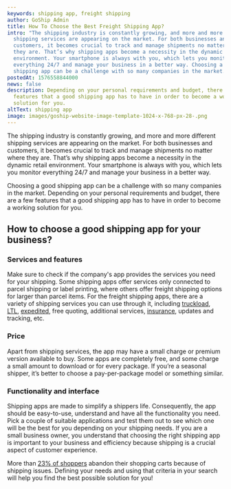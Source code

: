 ```yaml
---
keywords: shipping app, freight shipping
author: GoShip Admin
title: How To Choose the Best Freight Shipping App?
intro: "The shipping industry is constantly growing, and more and more different
  shipping services are appearing on the market. For both businesses and
  customers, it becomes crucial to track and manage shipments no matter where
  they are. That’s why shipping apps become a necessity in the dynamic retail
  environment. Your smartphone is always with you, which lets you monitor
  everything 24/7 and manage your business in a better way. Choosing a good
  shipping app can be a challenge with so many companies in the market. "
postedAt: 1576558844000
news: false
description: Depending on your personal requirements and budget, there are a few
  features that a good shipping app has to have in order to become a working
  solution for you.
altText: shipping app
image: images/goship-website-image-template-1024-x-768-px-28-.png
---
```

The shipping industry is constantly growing, and more and more different shipping services are appearing on the market. For both businesses and customers, it becomes crucial to track and manage shipments no matter where they are. That’s why shipping apps become a necessity in the dynamic retail environment. Your smartphone is always with you, which lets you monitor everything 24/7 and manage your business in a better way. 

Choosing a good shipping app can be a challenge with so many companies in the market. Depending on your personal requirements and budget, there are a few features that a good shipping app has to have in order to become a working solution for you.

## How to choose a good shipping app for your business?

### Services and features

Make sure to check if the company's app provides the services you need for your shipping. Some shipping apps offer services only connected to parcel shipping or label printing, where others offer freight shipping options for larger than parcel items. For the freight shipping apps, there are a variety of shipping services you can use through it, including [truckload](https://www.goship.com/shipping-services/truckload-freight-shipping/), [LTL](https://www.goship.com/shipping-services/ltl-freight-shipping/), [expedited](https://www.goship.com/blog/what-is-expedited-shipping-when-should-you-use-it/), free quoting, additional services, [insurance](https://www.goship.com/shipping-services/freight-insurance/), updates and tracking, etc.

### Price

Apart from shipping services, the app may have a small charge or premium version available to buy. Some apps are completely free, and some charge a small amount to download or for every package. If you’re a seasonal shipper, it’s better to choose a pay-per-package model or something similar.

### Functionality and interface

Shipping apps are made to simplify a shippers life. Consequently, the app should be easy-to-use, understand and have all the functionality you need. Pick a couple of suitable applications and test them out to see which one will be the best for you depending on your shipping needs. If you are a small business owner, you understand that choosing the right shipping app is important to your business and efficiency because shipping is a crucial aspect of customer experience. 

More than [23% of shoppers](https://www.salecycle.com/blog/strategies/infographic-people-abandon-shopping-carts/) abandon their shopping carts because of shipping issues. Defining your needs and using that criteria in your search will help you find the best possible solution for you!